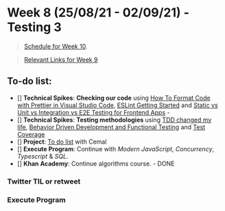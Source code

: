 # Week 8 (25/08/21 - 02/09/21) - Testing 3

> [Schedule for Week 10](https://learn.foundersandcoders.com/course/syllabus/pre-app-11/schedule/).

> [Relevant Links for Week 9](https://mjow1999.github.io/FAC-Links/)

## To-do list:

- [] **Technical Spikes**: **Checking our code** using [How To Format Code with Prettier in Visual Studio Code](https://www.digitalocean.com/community/tutorials/how-to-format-code-with-prettier-in-visual-studio-code), [ESLint Getting Started](https://eslint.org/docs/user-guide/getting-started) and [Static vs Unit vs Integration vs E2E Testing for Frontend Apps](https://kentcdodds.com/blog/static-vs-unit-vs-integration-vs-e2e-tests) -
- [] **Technical Spikes**: **Testing methodologies** using [TDD changed my life](https://medium.com/javascript-scene/tdd-changed-my-life-5af0ce099f80), [Behavior Driven Development and Functional Testing](https://medium.com/javascript-scene/behavior-driven-development-bdd-and-functional-testing-62084ad7f1f2) and [Test Coverage](https://www.martinfowler.com/bliki/TestCoverage.html)
- [] **Project**: [To do list](https://learn.foundersandcoders.com/course/syllabus/pre-app-11/project/) with Cemal
- [] **Execute Program**: Continue with _Modern JavaScript_, _Concurrency_, _Typescript_ & _SQL_.
- [] **Khan Academy**: Continue algorithms course. - DONE

### Twitter TIL or retweet

### Execute Program
